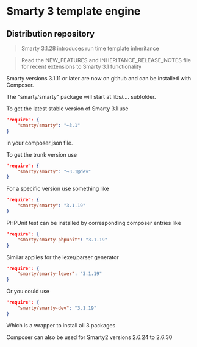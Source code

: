 # Smarty 3 template engine

## Distribution repository

> Smarty 3.1.28 introduces run time template inheritance

> Read the NEW_FEATURES and INHERITANCE_RELEASE_NOTES file for recent extensions to Smarty 3.1 functionality

Smarty versions 3.1.11 or later are now on github and can be installed with Composer.


The "smarty/smarty" package will start at libs/....   subfolder.

To get the latest stable version of Smarty 3.1 use

```json
"require": {
    "smarty/smarty": "~3.1"
}
```

in your composer.json file.

To get the trunk version use

```json
"require": {
    "smarty/smarty": "~3.1@dev"
}
```

For a specific version use something like

```json
"require": {
    "smarty/smarty": "3.1.19"
}
```

PHPUnit test can be installed by corresponding composer entries like

```json
"require": {
    "smarty/smarty-phpunit": "3.1.19"
}
```

Similar applies for the lexer/parser generator

```json
"require": {
    "smarty/smarty-lexer": "3.1.19"
}
```

Or you could use

```json
"require": {
    "smarty/smarty-dev": "3.1.19"
}
```

Which is a wrapper to install all 3 packages

Composer can also be used for Smarty2 versions 2.6.24 to 2.6.30
